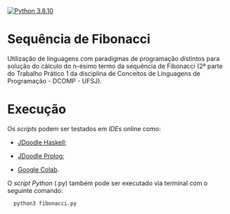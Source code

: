 [![Python 3.8.10](https://img.shields.io/badge/python-3.8.10-blue.svg)](https://www.python.org/downloads/release/python-3810/)
# Sequência de Fibonacci

Utilização de linguagens com paradigmas de programação distintos para solução do cálculo do n-ésimo termo da sequência de Fibonacci (2ª parte do Trabalho Prático 1 da disciplina de Conceitos de Linguagens de Programação - DCOMP - UFSJ).

# Execução

Os _scripts_ podem ser testados em _IDEs_ online como:

- [JDoodle Haskell](https://www.jdoodle.com/execute-haskell-online/);

- [JDoodle Prolog](https://www.jdoodle.com/execute-prolog-online/);

- [Google Colab](https://colab.research.google.com/).

O _script_ _Python_ (.py) também pode ser executado via terminal com o seguinte comando:

      python3 fibonacci.py
